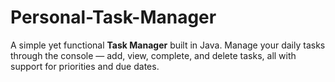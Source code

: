 # Personal-Task-Manager
A simple yet functional **Task Manager** built in Java. Manage your daily tasks through the console — add, view, complete, and delete tasks, all with support for priorities and due dates.
